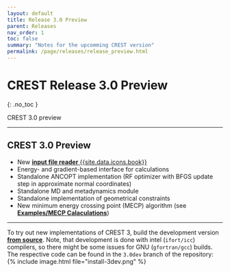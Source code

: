 ```yaml
---
layout: default
title: Release 3.0 Preview
parent: Releases
nav_order: 1
toc: false
summary: "Notes for the upcomming CREST version"
permalink: /page/releases/release_preview.html
---
```


# CREST Release 3.0 Preview
{: .no_toc }

<div class="label label-green">CREST 3.0 preview</div>

---


## CREST 3.0 Preview

- New [**input file reader** {{site.data.icons.book}}](../documentation/inputfiles.html "Documentation / Input Files")
- Energy- and gradient-based interface for calculations
- Standalone ANCOPT implementation (RF optimizer with BFGS update step in approximate normal coordinates)
- Standalone MD and metadynamics module
- Standalone implementation of geometrical constraints
- New minimum energy crossing point (MECP) algorithm (see [**Examples/MECP Calaculations**](../examples/mecp   "Examples / MECP Calculations"))


---

To try out new implementations of CREST 3, build the development version [**from source**](../installation/install_compile.html). 
Note, that development is done with intel (`ifort/icc`) compilers, so there might be some issues for GNU (`gfortran/gcc`) builds.
The respective code can be found in the `3.0dev` branch of the repository:
{% include image.html file="install-3dev.png" %}
